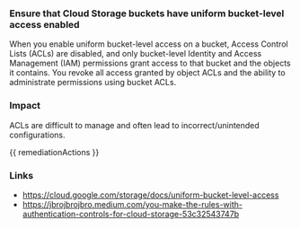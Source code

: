 
### Ensure that Cloud Storage buckets have uniform bucket-level access enabled

When you enable uniform bucket-level access on a bucket, Access Control Lists (ACLs) are disabled, and only bucket-level Identity and Access Management (IAM) permissions grant access to that bucket and the objects it contains. You revoke all access granted by object ACLs and the ability to administrate permissions using bucket ACLs.

### Impact
ACLs are difficult to manage and often lead to incorrect/unintended configurations.

<!-- DO NOT CHANGE -->
{{ remediationActions }}

### Links
- https://cloud.google.com/storage/docs/uniform-bucket-level-access
 - https://jbrojbrojbro.medium.com/you-make-the-rules-with-authentication-controls-for-cloud-storage-53c32543747b
        